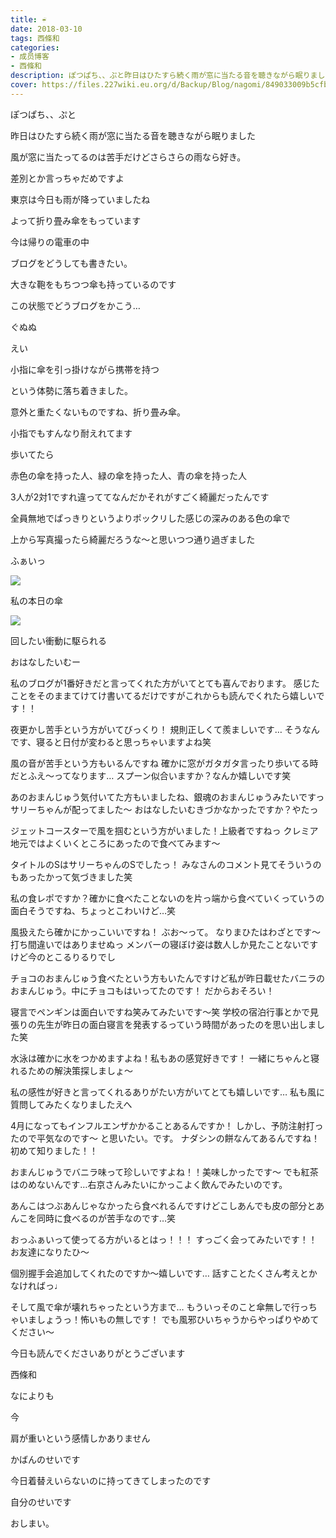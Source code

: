 ```yaml
---
title: ☔︎
date: 2018-03-10
tags: 西條和
categories: 
- 成员博客
- 西條和
description: ぽつぱち、、ぷと昨日はひたすら続く雨が窓に当たる音を聴きながら眠りました風が窓に当たってるのは苦手だけどさらさらの雨なら好き。差別とか言...
cover: https://files.227wiki.eu.org/d/Backup/Blog/nagomi/849033009b5cfbc6b4a37b1095d42.jpg 
---
```








ぽつぱち、、ぷと






昨日はひたすら続く雨が窓に当たる音を聴きながら眠りました








風が窓に当たってるのは苦手だけどさらさらの雨なら好き。







差別とか言っちゃだめですよ








東京は今日も雨が降っていましたね







よって折り畳み傘をもっています








今は帰りの電車の中








ブログをどうしても書きたい。






大きな鞄をもちつつ傘も持っているのです






この状態でどうブログをかこう…




ぐぬぬ







えい







小指に傘を引っ掛けながら携帯を持つ






という体勢に落ち着きました。








意外と重たくないものですね、折り畳み傘。






小指でもすんなり耐えれてます









歩いてたら



赤色の傘を持った人、緑の傘を持った人、青の傘を持った人






3人が2対1ですれ違っててなんだかそれがすごく綺麗だったんです







全員無地でぱっきりというよりポックリした感じの深みのある色の傘で








上から写真撮ったら綺麗だろうな〜と思いつつ通り過ぎました








ふぁいっ


![](https://files.227wiki.eu.org/d/Backup/Blog/nagomi/849033009b5cfbc6b4a37b1095d42.jpg)






私の本日の傘





![](https://files.227wiki.eu.org/d/Backup/Blog/nagomi/849033009b5cfbc6b4a37b1095d42-01.jpg)











回したい衝動に駆られる















おはなしたいむー




私のブログが1番好きだと言ってくれた方がいてとても喜んでおります。
感じたことをそのままてけてけ書いてるだけですがこれからも読んでくれたら嬉しいです！！




夜更かし苦手という方がいてびっくり！
規則正しくて羨ましいです…
そうなんです、寝ると日付が変わると思っちゃいますよね笑





風の音が苦手という方もいるんですね
確かに窓がガタガタ言ったり歩いてる時だとふえ〜ってなります…
スプーン似合いますか？なんか嬉しいです笑





あのおまんじゅう気付いてた方もいましたね、銀魂のおまんじゅうみたいですっサリーちゃんが配ってました〜
おはなしたいむきづかなかったですか？やたっ






ジェットコースターで風を掴むという方がいました！上級者ですねっ
クレミア地元ではよくいくところにあったので食べてみます〜




タイトルのSはサリーちゃんのSでしたっ！
みなさんのコメント見てそういうのもあったかって気づきました笑





私の食レポですか？確かに食べたことないのを片っ端から食べていくっていうの面白そうですね、ちょっとこわいけど…笑




風扱えたら確かにかっこいいですね！
ぶお〜って。
なりまひたはわざとです〜打ち間違いではありませぬっ
メンバーの寝ぼけ姿は数人しか見たことないですけど今のとこるりるりでし





チョコのおまんじゅう食べたという方もいたんですけど私が昨日載せたバニラのおまんじゅう。中にチョコもはいってたのです！
だからおそろい！




寝言でペンギンは面白いですね笑みてみたいです〜笑
学校の宿泊行事とかで見張りの先生が昨日の面白寝言を発表するっていう時間があったのを思い出しました笑




水泳は確かに水をつかめますよね！私もあの感覚好きです！
一緒にちゃんと寝れるための解決策探しましょ〜





私の感性が好きと言ってくれるありがたい方がいてとても嬉しいです…
私も風に質問してみたくなりましたえへ





4月になってもインフルエンザかかることあるんですか！
しかし、予防注射打ったので平気なのです〜
と思いたい。です。
ナダシンの餅なんてあるんですね！初めて知りました！！





おまんじゅうでバニラ味って珍しいですよね！！美味しかったです〜
でも紅茶はのめないんです…右京さんみたいにかっこよく飲んでみたいのです。





あんこはつぶあんじゃなかったら食べれるんですけどこしあんでも皮の部分とあんこを同時に食べるのが苦手なのです…笑






おっふぁいって使ってる方がいるとはっ！！！
すっごく会ってみたいです！！
お友達になりたひ〜





個別握手会追加してくれたのですか〜嬉しいです…
話すことたくさん考えとかなければっ♩





そして風で傘が壊れちゃったという方まで…
もういっそのこと傘無しで行っちゃいましょうっ！怖いもの無しです！
でも風邪ひいちゃうからやっぱりやめてください〜






今日も読んでくださいありがとうございます





西條和




なによりも



今








肩が重いという感情しかありません





かばんのせいです





今日着替えいらないのに持ってきてしまったのです







自分のせいです










おしまい。


